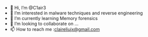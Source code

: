 - 👋 Hi, I’m @C1air3
- 👀 I’m interested in malware techniques and reverse engineering
- 🌱 I’m currently learning Memory forensics
- 💞️ I’m looking to collaborate on ...
- 📫 How to reach me :claireliujx@gmail.com

<!---
C1air3/C1air3 is a ✨ special ✨ repository because its `README.md` (this file) appears on your GitHub profile.
You can click the Preview link to take a look at your changes.
--->
